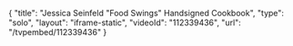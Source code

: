 {
    "title": "Jessica Seinfeld \"Food Swings\" Handsigned Cookbook",
    "type": "solo",
    "layout": "iframe-static",
    "videoId": "112339436",
    "url": "\/tvpembed\/112339436"
}